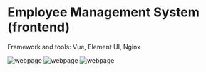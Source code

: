# Employee Management System (frontend)



Framework and tools: Vue, Element UI, Nginx



![webpage](https://github.com/Tong-Ding/Employee-Management-frontend/blob/main/login.png)
![webpage](https://github.com/Tong-Ding/Employee-Management-frontend/blob/main/department.png)
![webpage](https://github.com/Tong-Ding/Employee-Management-frontend/blob/main/employee.png)
